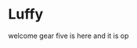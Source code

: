 # Luffy
welcome
gear five is here and it is op 
 
 
     
  
          
                             
                                   
                                               
                                                                  
                                        
                                      
                       
            
     
 

